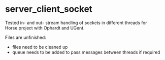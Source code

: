 # server_client_socket

Tested in- and out- stream handling of sockets in different threads for Horse project with Ophardt and UGent. 

Files are unfinished:
* files need to be cleaned up
* queue needs to be added to pass messages between threads if required
